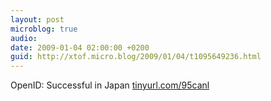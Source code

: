 ```yaml
---
layout: post
microblog: true
audio: 
date: 2009-01-04 02:00:00 +0200
guid: http://xtof.micro.blog/2009/01/04/t1095649236.html
---
```

OpenID: Successful in Japan [tinyurl.com/95canl](http://tinyurl.com/95canl)
